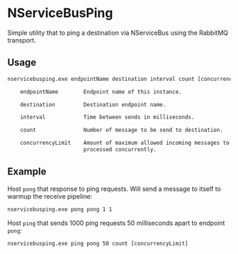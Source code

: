# NServiceBusPing

Simple utility that to ping a destination via NServiceBus using the RabbitMQ transport.

## Usage

```cmd
nservicebusping.exe endpointName destination interval count [concurrencyLimit]

    endpointName        Endpoint name of this instance.

    destination         Destination endpoint name.

    interval            Time between sends in milliseconds.

    count               Number of message to be send to destination.

    concurrencyLimit    Amount of maximum allowed incoming messages to be
                        processed concurrently.
```

## Example

Host `pong` that response to ping requests. Will send a message to itself to warmup the receive pipeline:

```cmd
nservicebusping.exe pong pong 1 1
```

Host `ping` that sends 1000 ping requests 50 milliseconds apart to endpoint `pong`:

```cmd
nservicebusping.exe ping pong 50 count [concurrencyLimit]
```
